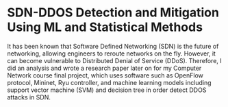 # SDN-DDOS Detection and Mitigation Using ML and Statistical Methods

It has been known that Software Defined Networking (SDN) is the future of networking, allowing engineers to reroute networks on the fly. However, it can become vulnerable to Distributed Denial of Service (DDoS). Therefore, I did an analysis and wrote a research paper later on for my Computer Network course final project, which uses software such as OpenFlow protocol, Mininet, Ryu controller, and machine learning models including support vector machine (SVM) and decision tree in order detect DDOS attacks in SDN.
